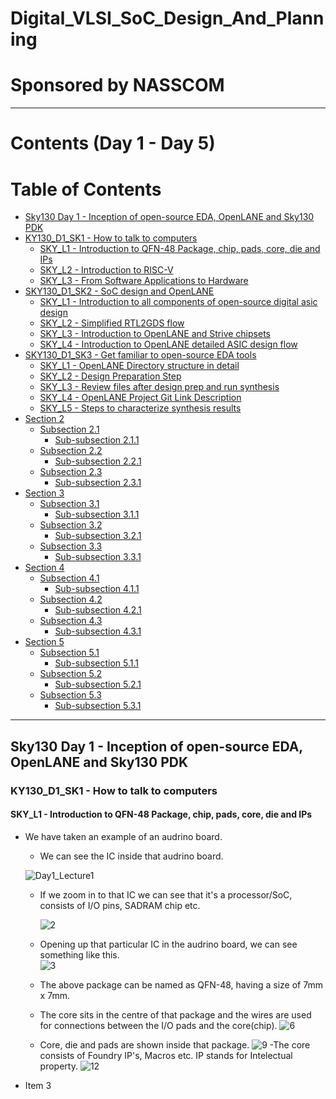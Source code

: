 # Digital_VLSI_SoC_Design_And_Planning
# Sponsored by NASSCOM <!-- Red -->
____________________________________
# Contents (Day 1 - Day 5)
# Table of Contents

-  <font color="blue">[Sky130 Day 1 - Inception of open-source EDA, OpenLANE and Sky130 PDK](#section-1)</font>
  - [KY130_D1_SK1 - How to talk to computers](#subsection-11)
    - [SKY_L1 - Introduction to QFN-48 Package, chip, pads, core, die and IPs](#sub-subsection-111)
    - [SKY_L2 - Introduction to RISC-V](#sub-subsection-112)
    - [SKY_L3 - From Software Applications to Hardware](#sub-subsection-113)
  - [SKY130_D1_SK2 - SoC design and OpenLANE](#subsection-12)
    - [SKY_L1 - Introduction to all components of open-source digital asic design](#sub-subsection-121)
    - [SKY_L2 - Simplified RTL2GDS flow](#sub-subsection-122)
    - [SKY_L3 - Introduction to OpenLANE and Strive chipsets](#sub-subsection-123)
    - [SKY_L4 - Introduction to OpenLANE detailed ASIC design flow](#sub-subsection-124)
  - [SKY130_D1_SK3 - Get familiar to open-source EDA tools](#subsection-13)
    - [SKY_L1 - OpenLANE Directory structure in detail](#sub-subsection-131)
    - [SKY_L2 - Design Preparation Step](#sub-subsection-132)
    - [SKY_L3 - Review files after design prep and run synthesis](#sub-subsection-133)
    - [SKY_L4 - OpenLANE Project Git Link Description](#sub-subsection-134)
    - [SKY_L5 - Steps to characterize synthesis results](#sub-subsection-135)
- [Section 2](#section-2)
  - [Subsection 2.1](#subsection-21)
    - [Sub-subsection 2.1.1](#sub-subsection-211)
  - [Subsection 2.2](#subsection-22)
    - [Sub-subsection 2.2.1](#sub-subsection-221)
  - [Subsection 2.3](#subsection-23)
    - [Sub-subsection 2.3.1](#sub-subsection-231)
- [Section 3](#section-3)
  - [Subsection 3.1](#subsection-31)
    - [Sub-subsection 3.1.1](#sub-subsection-311)
  - [Subsection 3.2](#subsection-22)
    - [Sub-subsection 3.2.1](#sub-subsection-321)
  - [Subsection 3.3](#subsection-33)
    - [Sub-subsection 3.3.1](#sub-subsection-331)
- [Section 4](#section-4)
  - [Subsection 4.1](#subsection-41)
    - [Sub-subsection 4.1.1](#sub-subsection-411)
  - [Subsection 4.2](#subsection-42)
    - [Sub-subsection 4.2.1](#sub-subsection-421)
  - [Subsection 4.3](#subsection-43)
    - [Sub-subsection 4.3.1](#sub-subsection-431)
- [Section 5](#section-5)
  - [Subsection 5.1](#subsection-51)
    - [Sub-subsection 5.1.1](#sub-subsection-511)
  - [Subsection 5.2](#subsection-42)
    - [Sub-subsection 5.2.1](#sub-subsection-521)
  - [Subsection 5.3](#subsection-53)
    - [Sub-subsection 5.3.1](#sub-subsection-531)
_______________________________________________________________________
## Sky130 Day 1 - Inception of open-source EDA, OpenLANE and Sky130 PDK
### KY130_D1_SK1 - How to talk to computers
#### SKY_L1 - Introduction to QFN-48 Package, chip, pads, core, die and IPs

- We have taken an example of an audrino board. 
   - We can see the IC inside that audrino board.
   
   ![Day1_Lecture1](https://github.com/ratulparui/Digital_VLSI_SoC_Design_And_Planning/assets/154420885/9e222e48-f467-4221-80af-dca80074c2d6)
  
  - If we zoom in to that IC we can see that it's a processor/SoC, consists of I/O pins, SADRAM chip etc.
    
    ![2](https://github.com/ratulparui/Digital_VLSI_SoC_Design_And_Planning/assets/154420885/97e8dc74-6db1-4a1e-87a1-62db58d38559)
  - Opening up that particular IC in the audrino board, we can see something like this.\
    ![3](https://github.com/ratulparui/Digital_VLSI_SoC_Design_And_Planning/assets/154420885/33fe975d-bf23-4370-95df-35838ed0743e)
  - The above package can be named as QFN-48, having a size of 7mm x 7mm.
  - The core sits in the centre of that package and the wires are used for connections between the I/O pads and the core(chip).
    ![6](https://github.com/ratulparui/Digital_VLSI_SoC_Design_And_Planning/assets/154420885/75ee0826-833f-4868-a495-a72550487c45)
  - Core, die and pads are shown inside that package.
    ![9](https://github.com/ratulparui/Digital_VLSI_SoC_Design_And_Planning/assets/154420885/fe3e4da3-c637-4546-a50d-b7a16c4af3a8)
  -The core consists of Foundry IP's, Macros etc. IP stands for Intelectual property.
    ![12](https://github.com/ratulparui/Digital_VLSI_SoC_Design_And_Planning/assets/154420885/68b2506b-aecd-447c-9f57-41435e9639cf)
 
    
- Item 3




    

      
    


  
